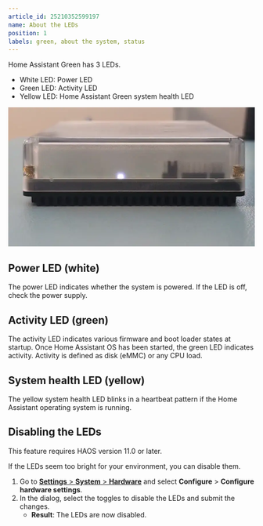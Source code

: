 ```yaml
---
article_id: 25210352599197
name: About the LEDs
position: 1
labels: green, about the system, status
---
```


Home Assistant Green has 3 LEDs.

- White LED: Power LED
- Green LED: Activity LED
- Yellow LED: Home Assistant Green system health LED

![Clip showing the 3 LEDS on Home Assistant Green](/static/img/green/green_yellow_led_heartbeat.webp)

## Power LED (white)

The power LED indicates whether the system is powered. If the LED is off, check the power supply.

## Activity LED (green)

The activity LED indicates various firmware and boot loader states at startup. Once Home Assistant OS has been started, the green LED indicates activity. Activity is defined as disk (eMMC) or any CPU load.

## System health LED (yellow)

The yellow system health LED blinks in a heartbeat pattern if the Home Assistant operating system is running.

## Disabling the LEDs

This feature requires HAOS version 11.0 or later.

If the LEDs seem too bright for your environment, you can disable them.

1. Go to [**Settings** > **System** > **Hardware**](https://my.home-assistant.io/redirect/hardware/) and select **Configure** > **Configure hardware settings**.
2. In the dialog, select the toggles to disable the LEDs and submit the changes.
    - **Result**: The LEDs are now disabled.

